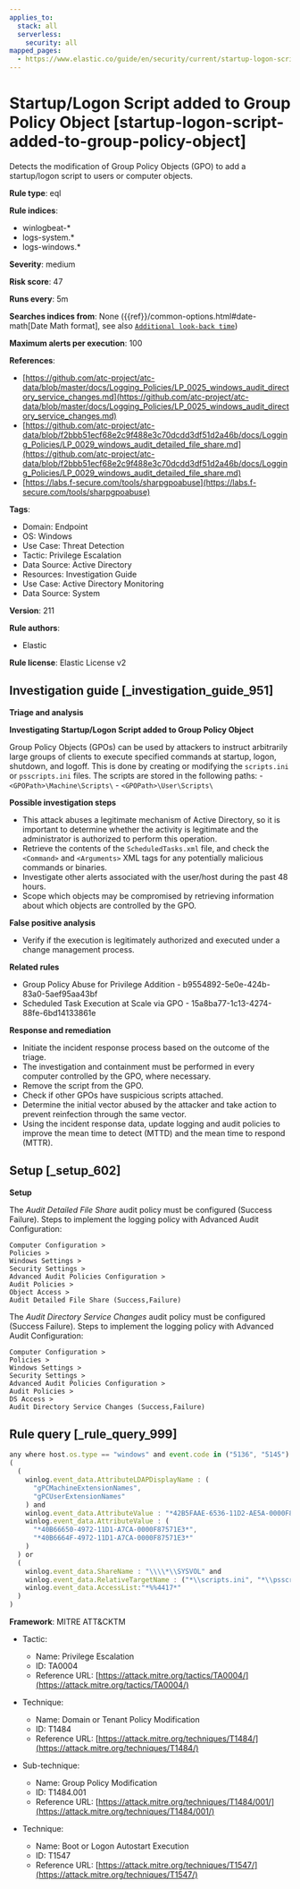 ```yaml
---
applies_to:
  stack: all
  serverless:
    security: all
mapped_pages:
  - https://www.elastic.co/guide/en/security/current/startup-logon-script-added-to-group-policy-object.html
---
```


# Startup/Logon Script added to Group Policy Object [startup-logon-script-added-to-group-policy-object]

Detects the modification of Group Policy Objects (GPO) to add a startup/logon script to users or computer objects.

**Rule type**: eql

**Rule indices**:

* winlogbeat-*
* logs-system.*
* logs-windows.*

**Severity**: medium

**Risk score**: 47

**Runs every**: 5m

**Searches indices from**: None ({{ref}}/common-options.html#date-math[Date Math format], see also [`Additional look-back time`](docs-content://solutions/security/detect-and-alert/create-detection-rule.md#rule-schedule))

**Maximum alerts per execution**: 100

**References**:

* [https://github.com/atc-project/atc-data/blob/master/docs/Logging_Policies/LP_0025_windows_audit_directory_service_changes.md](https://github.com/atc-project/atc-data/blob/master/docs/Logging_Policies/LP_0025_windows_audit_directory_service_changes.md)
* [https://github.com/atc-project/atc-data/blob/f2bbb51ecf68e2c9f488e3c70dcdd3df51d2a46b/docs/Logging_Policies/LP_0029_windows_audit_detailed_file_share.md](https://github.com/atc-project/atc-data/blob/f2bbb51ecf68e2c9f488e3c70dcdd3df51d2a46b/docs/Logging_Policies/LP_0029_windows_audit_detailed_file_share.md)
* [https://labs.f-secure.com/tools/sharpgpoabuse](https://labs.f-secure.com/tools/sharpgpoabuse)

**Tags**:

* Domain: Endpoint
* OS: Windows
* Use Case: Threat Detection
* Tactic: Privilege Escalation
* Data Source: Active Directory
* Resources: Investigation Guide
* Use Case: Active Directory Monitoring
* Data Source: System

**Version**: 211

**Rule authors**:

* Elastic

**Rule license**: Elastic License v2

## Investigation guide [_investigation_guide_951]

**Triage and analysis**

**Investigating Startup/Logon Script added to Group Policy Object**

Group Policy Objects (GPOs) can be used by attackers to instruct arbitrarily large groups of clients to execute specified commands at startup, logon, shutdown, and logoff. This is done by creating or modifying the `scripts.ini` or `psscripts.ini` files. The scripts are stored in the following paths: - `<GPOPath>\Machine\Scripts\` - `<GPOPath>\User\Scripts\`

**Possible investigation steps**

* This attack abuses a legitimate mechanism of Active Directory, so it is important to determine whether the activity is legitimate and the administrator is authorized to perform this operation.
* Retrieve the contents of the `ScheduledTasks.xml` file, and check the `<Command>` and `<Arguments>` XML tags for any potentially malicious commands or binaries.
* Investigate other alerts associated with the user/host during the past 48 hours.
* Scope which objects may be compromised by retrieving information about which objects are controlled by the GPO.

**False positive analysis**

* Verify if the execution is legitimately authorized and executed under a change management process.

**Related rules**

* Group Policy Abuse for Privilege Addition - b9554892-5e0e-424b-83a0-5aef95aa43bf
* Scheduled Task Execution at Scale via GPO - 15a8ba77-1c13-4274-88fe-6bd14133861e

**Response and remediation**

* Initiate the incident response process based on the outcome of the triage.
* The investigation and containment must be performed in every computer controlled by the GPO, where necessary.
* Remove the script from the GPO.
* Check if other GPOs have suspicious scripts attached.
* Determine the initial vector abused by the attacker and take action to prevent reinfection through the same vector.
* Using the incident response data, update logging and audit policies to improve the mean time to detect (MTTD) and the mean time to respond (MTTR).


## Setup [_setup_602]

**Setup**

The *Audit Detailed File Share* audit policy must be configured (Success Failure). Steps to implement the logging policy with Advanced Audit Configuration:

```
Computer Configuration >
Policies >
Windows Settings >
Security Settings >
Advanced Audit Policies Configuration >
Audit Policies >
Object Access >
Audit Detailed File Share (Success,Failure)
```

The *Audit Directory Service Changes* audit policy must be configured (Success Failure). Steps to implement the logging policy with Advanced Audit Configuration:

```
Computer Configuration >
Policies >
Windows Settings >
Security Settings >
Advanced Audit Policies Configuration >
Audit Policies >
DS Access >
Audit Directory Service Changes (Success,Failure)
```


## Rule query [_rule_query_999]

```js
any where host.os.type == "windows" and event.code in ("5136", "5145") and
(
  (
    winlog.event_data.AttributeLDAPDisplayName : (
      "gPCMachineExtensionNames",
      "gPCUserExtensionNames"
    ) and
    winlog.event_data.AttributeValue : "*42B5FAAE-6536-11D2-AE5A-0000F87571E3*" and
    winlog.event_data.AttributeValue : (
      "*40B66650-4972-11D1-A7CA-0000F87571E3*",
      "*40B6664F-4972-11D1-A7CA-0000F87571E3*"
    )
  ) or
  (
    winlog.event_data.ShareName : "\\\\*\\SYSVOL" and
    winlog.event_data.RelativeTargetName : ("*\\scripts.ini", "*\\psscripts.ini") and
    winlog.event_data.AccessList:"*%%4417*"
  )
)
```

**Framework**: MITRE ATT&CKTM

* Tactic:

    * Name: Privilege Escalation
    * ID: TA0004
    * Reference URL: [https://attack.mitre.org/tactics/TA0004/](https://attack.mitre.org/tactics/TA0004/)

* Technique:

    * Name: Domain or Tenant Policy Modification
    * ID: T1484
    * Reference URL: [https://attack.mitre.org/techniques/T1484/](https://attack.mitre.org/techniques/T1484/)

* Sub-technique:

    * Name: Group Policy Modification
    * ID: T1484.001
    * Reference URL: [https://attack.mitre.org/techniques/T1484/001/](https://attack.mitre.org/techniques/T1484/001/)

* Technique:

    * Name: Boot or Logon Autostart Execution
    * ID: T1547
    * Reference URL: [https://attack.mitre.org/techniques/T1547/](https://attack.mitre.org/techniques/T1547/)



